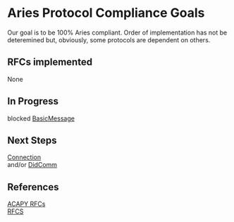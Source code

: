 # Aries Protocol Compliance Goals
Our goal is to be 100% Aries compliant.   Order of implementation has not be deteremined but, 
obviously, some protocols are dependent on others.

## RFCs implemented
None

## In Progress
blocked [BasicMessage](https://github.com/hyperledger/aries-rfcs/tree/master/features/0095-basic-message)


## Next Steps
[Connection](https://github.com/hyperledger/aries-rfcs/blob/master/features/0160-connection-protocol/README.md)  
and/or [DidComm](https://github.com/hyperledger/aries-rfcs/blob/master/features/0023-did-exchange/README.md)

## References
[ACAPY RFCs](https://github.com/hyperledger/aries-cloudagent-python/blob/master/SupportedRFCs.md)  
[RFCS](https://github.com/hyperledger/aries-rfcs)
